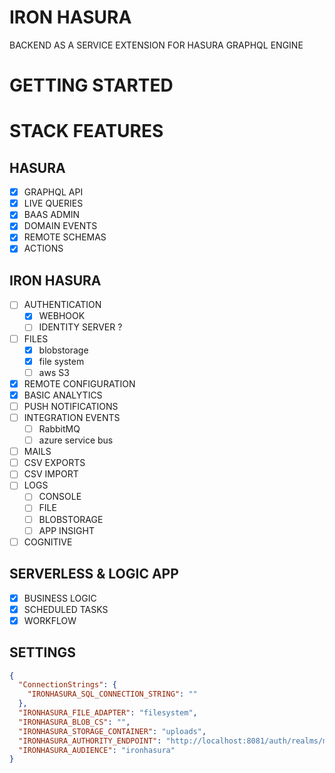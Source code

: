 IRON HASURA
===========

BACKEND AS A SERVICE EXTENSION FOR HASURA GRAPHQL ENGINE

GETTING STARTED
===============


STACK FEATURES
==============

HASURA
------

- [x] GRAPHQL API
- [x] LIVE QUERIES
- [x] BAAS ADMIN
- [x] DOMAIN EVENTS
- [x] REMOTE SCHEMAS
- [x] ACTIONS

IRON HASURA
-----------

- [ ] AUTHENTICATION
  - [x] WEBHOOK
  - [ ] IDENTITY SERVER ?
- [ ] FILES
    - [x] blobstorage
    - [x] file system
    - [ ] aws S3
- [x] REMOTE CONFIGURATION
- [x] BASIC ANALYTICS
- [ ] PUSH NOTIFICATIONS
- [ ] INTEGRATION EVENTS
    - [ ] RabbitMQ
    - [ ] azure service bus
- [ ] MAILS
- [ ] CSV EXPORTS
- [ ] CSV IMPORT
- [ ] LOGS
  - [ ] CONSOLE
  - [ ] FILE
  - [ ] BLOBSTORAGE
  - [ ] APP INSIGHT
- [ ] COGNITIVE

SERVERLESS & LOGIC APP
----------------------

- [x] BUSINESS LOGIC
- [x] SCHEDULED TASKS
- [x] WORKFLOW

SETTINGS
--------

```json
{
  "ConnectionStrings": {
    "IRONHASURA_SQL_CONNECTION_STRING": ""
  },  
  "IRONHASURA_FILE_ADAPTER": "filesystem",
  "IRONHASURA_BLOB_CS": "",
  "IRONHASURA_STORAGE_CONTAINER": "uploads",
  "IRONHASURA_AUTHORITY_ENDPOINT": "http://localhost:8081/auth/realms/master",
  "IRONHASURA_AUDIENCE": "ironhasura"
}
```
